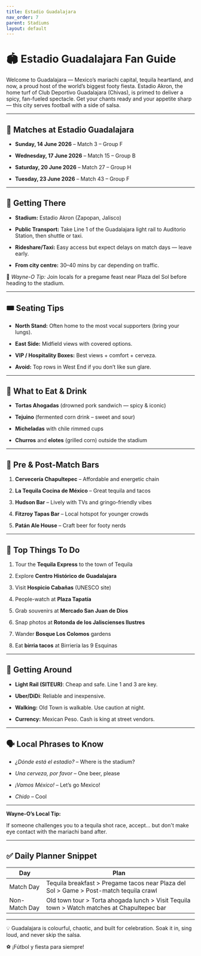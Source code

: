 ```yaml
---
title: Estadio Guadalajara 
nav_order: 7
parent: Stadiums
layout: default
---
```


# 🏟️ Estadio Guadalajara Fan Guide

Welcome to Guadalajara — Mexico’s mariachi capital, tequila heartland, and now, a proud host of the world’s biggest footy fiesta. Estadio Akron, the home turf of Club Deportivo Guadalajara (Chivas), is primed to deliver a spicy, fan-fueled spectacle. Get your chants ready and your appetite sharp — this city serves football with a side of salsa.

---

## 📅 **Matches at Estadio Guadalajara**

- **Sunday, 14 June 2026** – Match 3 – Group F
    
- **Wednesday, 17 June 2026** – Match 15 – Group B
    
- **Saturday, 20 June 2026** – Match 27 – Group H
    
- **Tuesday, 23 June 2026** – Match 43 – Group F
    

---

## 📍 **Getting There**

- **Stadium:** Estadio Akron (Zapopan, Jalisco)
    
- **Public Transport:** Take Line 1 of the Guadalajara light rail to Auditorio Station, then shuttle or taxi.
    
- **Rideshare/Taxi:** Easy access but expect delays on match days — leave early.
    
- **From city centre:** 30–40 mins by car depending on traffic.
    

🚨 _Wayne-O Tip:_ Join locals for a pregame feast near Plaza del Sol before heading to the stadium.

---

## 🎟️ **Seating Tips**

- **North Stand:** Often home to the most vocal supporters (bring your lungs).
    
- **East Side:** Midfield views with covered options.
    
- **VIP / Hospitality Boxes:** Best views + comfort + cerveza.
    
- **Avoid:** Top rows in West End if you don’t like sun glare.
    

---

## 🍔 **What to Eat & Drink**

- **Tortas Ahogadas** (drowned pork sandwich — spicy & iconic)
    
- **Tejuino** (fermented corn drink – sweet and sour)
    
- **Micheladas** with chile rimmed cups
    
- **Churros** and **elotes** (grilled corn) outside the stadium
    

---

## 🍻 **Pre & Post-Match Bars**

1. **Cervecería Chapultepec** – Affordable and energetic chain
    
2. **La Tequila Cocina de México** – Great tequila and tacos
    
3. **Hudson Bar** – Lively with TVs and gringo-friendly vibes
    
4. **Fitzroy Tapas Bar** – Local hotspot for younger crowds
    
5. **Patán Ale House** – Craft beer for footy nerds
    

---

## 🎉 **Top Things To Do**

1. Tour the **Tequila Express** to the town of Tequila
    
2. Explore **Centro Histórico de Guadalajara**
    
3. Visit **Hospicio Cabañas** (UNESCO site)
    
4. People-watch at **Plaza Tapatía**
    
5. Grab souvenirs at **Mercado San Juan de Dios**
    
6. Snap photos at **Rotonda de los Jaliscienses Ilustres**
    
7. Wander **Bosque Los Colomos** gardens
    
8. Eat **birria tacos** at Birriería las 9 Esquinas
    

---

## 🧭 **Getting Around**

- **Light Rail (SITEUR)**: Cheap and safe. Line 1 and 3 are key.
    
- **Uber/DiDi**: Reliable and inexpensive.
    
- **Walking:** Old Town is walkable. Use caution at night.
    
- **Currency:** Mexican Peso. Cash is king at street vendors.
    

---

## 🗣️ **Local Phrases to Know**

- _¿Dónde está el estadio?_ – Where is the stadium?
    
- _Una cerveza, por favor_ – One beer, please
    
- _¡Vamos México!_ – Let’s go Mexico!
    
- _Chido_ – Cool
    

---

**Wayne-O’s Local Tip:**

If someone challenges you to a tequila shot race, accept... but don't make eye contact with the mariachi band after.

---

## ✅ **Daily Planner Snippet**

|**Day**|**Plan**|
|---|---|
|Match Day|Tequila breakfast > Pregame tacos near Plaza del Sol > Game > Post-match tequila crawl|
|Non-Match Day|Old town tour > Torta ahogada lunch > Visit Tequila town > Watch matches at Chapultepec bar|

---

💡 Guadalajara is colourful, chaotic, and built for celebration. Soak it in, sing loud, and never skip the salsa.

⚽ ¡Fútbol y fiesta para siempre!